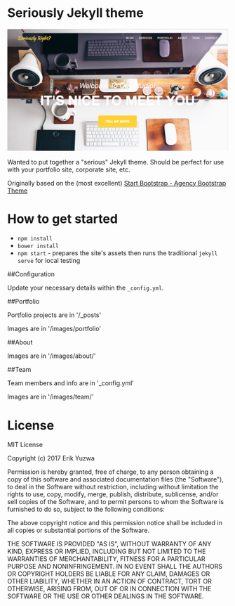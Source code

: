 Seriously Jekyll theme
======================

![screenshot](/screenshot.png?raw=true)

Wanted to put together a "serious" Jekyll theme. 
Should be perfect for use with your portfolio site, corporate site, etc.

Originally based on the (most excellent) [Start Bootstrap - Agency Bootstrap Theme](http://startbootstrap.com)

# How to get started

* `npm install`
* `bower install`
* `npm start` - prepares the site's assets then runs the traditional `jekyll serve` for local testing

##Configuration

Update your necessary details within the `_config.yml`.

##Portfolio

Portfolio projects are in '/_posts'

Images are in '/images/portfolio'

##About

Images are in '/images/about/'

##Team

Team members and info are in '_config.yml'

Images are in '/images/team/'


# License

MIT License

Copyright (c) 2017 Erik Yuzwa

Permission is hereby granted, free of charge, to any person obtaining a copy
of this software and associated documentation files (the "Software"), to deal
in the Software without restriction, including without limitation the rights
to use, copy, modify, merge, publish, distribute, sublicense, and/or sell
copies of the Software, and to permit persons to whom the Software is
furnished to do so, subject to the following conditions:

The above copyright notice and this permission notice shall be included in all
copies or substantial portions of the Software.

THE SOFTWARE IS PROVIDED "AS IS", WITHOUT WARRANTY OF ANY KIND, EXPRESS OR
IMPLIED, INCLUDING BUT NOT LIMITED TO THE WARRANTIES OF MERCHANTABILITY,
FITNESS FOR A PARTICULAR PURPOSE AND NONINFRINGEMENT. IN NO EVENT SHALL THE
AUTHORS OR COPYRIGHT HOLDERS BE LIABLE FOR ANY CLAIM, DAMAGES OR OTHER
LIABILITY, WHETHER IN AN ACTION OF CONTRACT, TORT OR OTHERWISE, ARISING FROM,
OUT OF OR IN CONNECTION WITH THE SOFTWARE OR THE USE OR OTHER DEALINGS IN THE
SOFTWARE.


